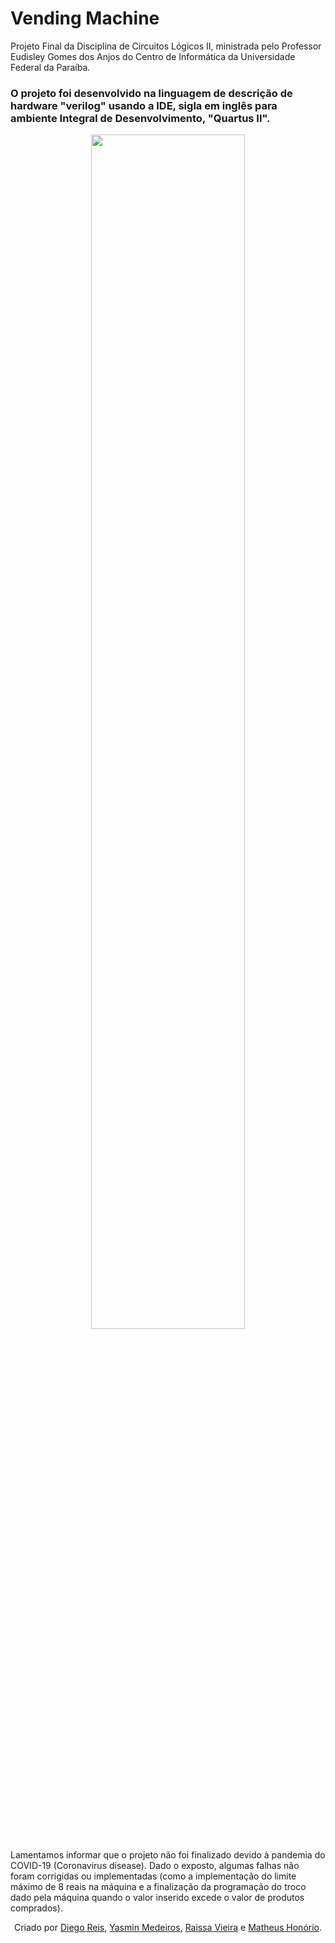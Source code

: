 # Vending Machine
Projeto Final da Disciplina de Circuitos Lógicos II, ministrada pelo Professor Eudisley Gomes dos Anjos do Centro de Informática da Universidade Federal da Paraíba.

### O projeto foi desenvolvido na linguagem de descrição de hardware "verilog" usando a IDE, sigla em inglês para ambiente Integral de Desenvolvimento, "Quartus II".

<p align="center">
  <img width="70%" height="70%" src="https://github.com/MtHonorio/Random-Machine/blob/master/imagens/maquina.png">
</p>

Lamentamos informar que o projeto não foi finalizado devido à pandemia do COVID-19 (Coronavirus disease).
Dado o exposto, algumas falhas não foram corrigidas ou implementadas (como a implementação do limite máximo de 8 reais na máquina e a finalização da programação do troco dado pela máquina quando o valor inserido excede o valor de produtos comprados).


<p align="center">
  <a>Criado por</a>
  <a href="https://github.com/diegolrs">Diego Reis</a>, 
  <a href="https://github.com/yasminmedeiros">Yasmin Medeiros</a>,
  <a href="https://github.com/RaissaVieira">Raissa Vieira</a> e
  <a href="https://github.com/MtHonorio">Matheus Honório</a>.
</p>
